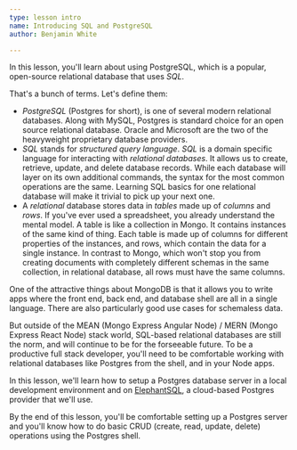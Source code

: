 ```yaml
---
type: lesson intro
name: Introducing SQL and PostgreSQL
author: Benjamin White

---
```


In this lesson, you'll learn about using PostgreSQL, which is a popular, open-source relational database that uses *SQL*.

That's a bunch of terms. Let's define them:

* *PostgreSQL* (Postgres for short), is one of several modern relational databases. Along with MySQL, Postgres is standard choice for an open source relational database. Oracle and Microsoft are the two of the heavyweight proprietary database providers.
* *SQL* stands for *structured query language*. *SQL* is a domain specific language for interacting with *relational databases*. It allows us to create, retrieve, update, and delete database records. While each database will layer on its own additional commands, the syntax for the most common operations are the same. Learning SQL basics for one relational database will make it trivial to pick up your next one.
* A *relational* database stores data in *tables* made up of *columns* and *rows*. If you've ever used a spreadsheet, you already understand the mental model. A table is like a collection in Mongo. It contains instances of the same kind of thing. Each table is made up of columns for different properties of the instances, and rows, which contain the data for a single instance. In contrast to Mongo, which won't stop you from creating documents with completely different schemas in the same collection, in relational database, all rows must have the same columns.

One of the attractive things about MongoDB is that it allows you to write apps where the front end, back end, and database shell are all in a single language. There are also particularly good use cases for schemaless data.

But outside of the MEAN (Mongo Express Angular Node) / MERN (Mongo Express React Node) stack world, SQL-based relational databases are still the norm, and will continue to be for the forseeable future. To be a productive full stack developer, you'll need to be comfortable working with relational databases like Postgres from the shell, and in your Node apps.

In this lesson, we'll learn how to setup a Postgres database server in a local development environment and on [ElephantSQL](https://www.elephantsql.com/), a cloud-based Postgres provider that we'll use.

By the end of this lesson, you'll be comfortable setting up a Postgres server and you'll know how to do basic CRUD (create, read, update, delete) operations using the Postgres shell.

